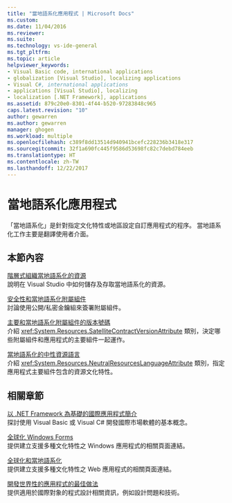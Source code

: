 ```yaml
---
title: "當地語系化應用程式 | Microsoft Docs"
ms.custom: 
ms.date: 11/04/2016
ms.reviewer: 
ms.suite: 
ms.technology: vs-ide-general
ms.tgt_pltfrm: 
ms.topic: article
helpviewer_keywords:
- Visual Basic code, international applications
- globalization [Visual Studio], localizing applications
- Visual C#, international applications
- applications [Visual Studio], localizing
- localization [.NET Framework], applications
ms.assetid: 879c20e0-8301-4f44-b520-97283848c965
caps.latest.revision: "10"
author: gewarren
ms.author: gewarren
manager: ghogen
ms.workload: multiple
ms.openlocfilehash: c389f8dd13514d940941bcefc228236b3418e317
ms.sourcegitcommit: 32f1a690fc445f9586d53698fc82c7debd784eeb
ms.translationtype: HT
ms.contentlocale: zh-TW
ms.lasthandoff: 12/22/2017
---
```

# <a name="localizing-applications"></a>當地語系化應用程式
「當地語系化」是針對指定文化特性或地區設定自訂應用程式的程序。 當地語系化工作主要是翻譯使用者介面。  
  
## <a name="in-this-section"></a>本節內容  
 [階層式組織當地語系化的資源](../ide/hierarchical-organization-of-resources-for-localization.md)  
 說明在 Visual Studio 中如何儲存及存取當地語系化的資源。  
  
 [安全性和當地語系化附屬組件](../ide/security-and-localized-satellite-assemblies.md)  
 討論使用公開/私密金鑰組來簽署附屬組件。  
  
 [主要和當地語系化附屬組件的版本號碼](../ide/version-numbers-for-main-and-localized-satellite-assemblies.md)  
 介紹 <xref:System.Resources.SatelliteContractVersionAttribute> 類別，決定哪些附屬組件和應用程式的主要組件一起運作。  
  
 [當地語系化的中性資源語言](../ide/neutral-resources-languages-for-localization.md)  
 介紹 <xref:System.Resources.NeutralResourcesLanguageAttribute> 類別，指定應用程式主要組件包含的資源文化特性。  
  
## <a name="related-sections"></a>相關章節  
 [以 .NET Framework 為基礎的國際應用程式簡介](../ide/introduction-to-international-applications-based-on-the-dotnet-framework.md)  
 探討使用 Visual Basic 或 Visual C# 開發國際市場軟體的基本概念。  
  
 [全球化 Windows Forms](/dotnet/framework/winforms/advanced/globalizing-windows-forms)  
 提供建立支援多種文化特性之 Windows 應用程式的相關頁面連結。  
  
 [全球化和當地語系化](http://msdn.microsoft.com/Library/8ef3838e-9d05-4236-9dd0-ceecff9df80d)  
 提供建立支援多種文化特性之 Web 應用程式的相關頁面連結。  
  
 [開發世界性的應用程式的最佳做法](http://msdn.microsoft.com/Library/f08169c7-aad8-4ec3-9a21-9ebd3b89986c)  
 提供適用於國際對象的程式設計相關資訊，例如設計問題和技術。